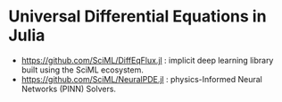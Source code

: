 # Universal Differential Equations in Julia

- https://github.com/SciML/DiffEqFlux.jl : implicit deep learning library built using the SciML ecosystem.
- https://github.com/SciML/NeuralPDE.jl : physics-Informed Neural Networks (PINN) Solvers.
